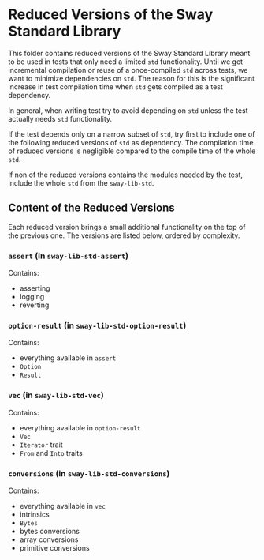 # Reduced Versions of the Sway Standard Library

This folder contains reduced versions of the Sway Standard Library meant to be used in tests that only need a limited `std` functionality. Until we get incremental compilation or reuse of a once-compiled `std` across tests, we want to minimize dependencies on `std`. The reason for this is the significant increase in test compilation time when `std` gets compiled as a test dependency.

In general, when writing test try to avoid depending on `std` unless the test actually needs `std` functionality.

If the test depends only on a narrow subset of `std`, try first to include one of the following reduced versions of `std` as dependency. The compilation time of reduced versions is negligible compared to the compile time of the whole `std`.

If non of the reduced versions contains the modules needed by the test, include the whole `std` from the `sway-lib-std`.

## Content of the Reduced Versions

Each reduced version brings a small additional functionality on the top of the previous one. The versions are listed below, ordered by complexity.
 
### `assert` (in `sway-lib-std-assert`)
Contains:
- asserting
- logging
- reverting
 
### `option-result` (in `sway-lib-std-option-result`)
Contains:
- everything available in `assert`
- `Option`
- `Result`
 
### `vec` (in `sway-lib-std-vec`)
Contains:
- everything available in `option-result`
- `Vec`
- `Iterator` trait
- `From` and `Into` traits

### `conversions` (in `sway-lib-std-conversions`)
Contains:
- everything available in `vec`
- intrinsics
- `Bytes`
- bytes conversions
- array conversions
- primitive conversions
